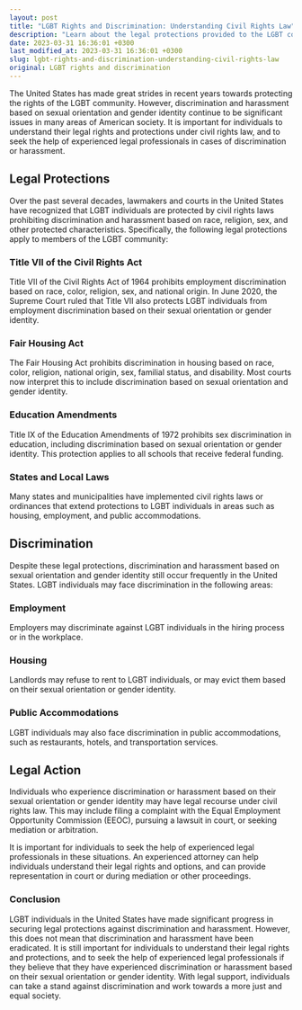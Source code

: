 ```yaml
---
layout: post
title: "LGBT Rights and Discrimination: Understanding Civil Rights Law"
description: "Learn about the legal protections provided to the LGBT community in the United States, and the current status of civil rights law concerning discrimination and harassment based on sexual orientation and gender identity."
date: 2023-03-31 16:36:01 +0300
last_modified_at: 2023-03-31 16:36:01 +0300
slug: lgbt-rights-and-discrimination-understanding-civil-rights-law
original: LGBT rights and discrimination
---
```

The United States has made great strides in recent years towards protecting the rights of the LGBT community. However, discrimination and harassment based on sexual orientation and gender identity continue to be significant issues in many areas of American society. It is important for individuals to understand their legal rights and protections under civil rights law, and to seek the help of experienced legal professionals in cases of discrimination or harassment.

## Legal Protections

Over the past several decades, lawmakers and courts in the United States have recognized that LGBT individuals are protected by civil rights laws prohibiting discrimination and harassment based on race, religion, sex, and other protected characteristics. Specifically, the following legal protections apply to members of the LGBT community:

### Title VII of the Civil Rights Act

 Title VII of the Civil Rights Act of 1964 prohibits employment discrimination based on race, color, religion, sex, and national origin. In June 2020, the Supreme Court ruled that Title VII also protects LGBT individuals from employment discrimination based on their sexual orientation or gender identity.

### Fair Housing Act

The Fair Housing Act prohibits discrimination in housing based on race, color, religion, national origin, sex, familial status, and disability. Most courts now interpret this to include discrimination based on sexual orientation and gender identity.

### Education Amendments 

Title IX of the Education Amendments of 1972 prohibits sex discrimination in education, including discrimination based on sexual orientation or gender identity. This protection applies to all schools that receive federal funding.

### States and Local Laws

Many states and municipalities have implemented civil rights laws or ordinances that extend protections to LGBT individuals in areas such as housing, employment, and public accommodations.

## Discrimination 

Despite these legal protections, discrimination and harassment based on sexual orientation and gender identity still occur frequently in the United States. LGBT individuals may face discrimination in the following areas:

### Employment

Employers may discriminate against LGBT individuals in the hiring process or in the workplace.

### Housing

Landlords may refuse to rent to LGBT individuals, or may evict them based on their sexual orientation or gender identity.

### Public Accommodations 

LGBT individuals may also face discrimination in public accommodations, such as restaurants, hotels, and transportation services.

## Legal Action

Individuals who experience discrimination or harassment based on their sexual orientation or gender identity may have legal recourse under civil rights law. This may include filing a complaint with the Equal Employment Opportunity Commission (EEOC), pursuing a lawsuit in court, or seeking mediation or arbitration.

It is important for individuals to seek the help of experienced legal professionals in these situations. An experienced attorney can help individuals understand their legal rights and options, and can provide representation in court or during mediation or other proceedings.

### Conclusion

LGBT individuals in the United States have made significant progress in securing legal protections against discrimination and harassment. However, this does not mean that discrimination and harassment have been eradicated. It is still important for individuals to understand their legal rights and protections, and to seek the help of experienced legal professionals if they believe that they have experienced discrimination or harassment based on their sexual orientation or gender identity. With legal support, individuals can take a stand against discrimination and work towards a more just and equal society.